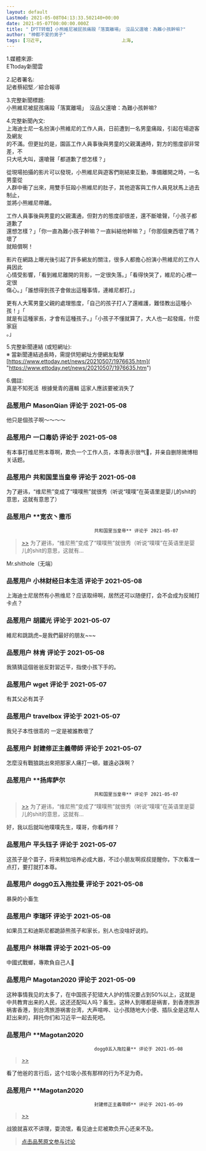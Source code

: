 ```yaml
---
layout: default
Lastmod: 2021-05-08T04:13:33.502140+00:00
date: 2021-05-07T00:00:00.000Z
title: "【PTT转载】小熊維尼被屁孩痛毆「落寞離場」　沒品父還嗆：為難小孩幹嘛?"
author: "神都不爱的男子"
tags: [习近平,								上海,								迪士尼,								维尼熊,								小孩]
---
```


1.媒體來源:  
ETtoday新聞雲  
  
  
2.記者署名:  
記者蔡紹堅／綜合報導  
  
3.完整新聞標題:  
小熊維尼被屁孩痛毆「落寞離場」　沒品父還嗆：為難小孩幹嘛?  
  
4.完整新聞內文:  
上海迪士尼一名扮演小熊維尼的工作人員，日前遭到一名男童痛毆，引起在場遊客及網友  
的不滿。但更扯的是，園區工作人員事後與男童的父親溝通時，對方的態度卻非常差，不  
只大吼大叫，還嗆聲「都道歉了想怎樣？」  
  
從現場拍攝的影片可以發現，小熊維尼與遊客們剛結束互動，準備離開之時，一名男童從  
人群中衝了出來，用雙手狂毆小熊維尼的肚子，其他遊客與工作人員見狀馬上過去制止，  
並將小熊維尼帶離。  
  
工作人員事後與男童的父親溝通，但對方的態度卻很差，還不斷嗆聲，「小孩子都道歉了  
還想怎樣？」「你一直為難小孩子幹嘛？一直糾結他幹嘛？」「你那個東西壞了嗎？壞了  
就賠償啊！  
  
影片在網路上曝光後引起了許多網友的關注，很多人都擔心扮演小熊維尼的工作人員因此  
心情受影響，「看到維尼離開的背影，一定很失落。」「看得快哭了，維尼的心裡一定很  
傷心。」「誰想得到孩子會做出這種事情，連維尼都打。」  
  
更有人大罵男童父親的處理態度，「自己的孩子打人了還維護，難怪教出這種小孩！」「  
就是有這種家長，才會有這種孩子。」「小孩子不懂就算了，大人也一起發瘋，什麼家庭  
。」  
  
  
5.完整新聞連結 (或短網址):  
※ 當新聞連結過長時，需提供短網址方便網友點擊  
[https://www.ettoday.net/news/20210507/1976635.htm]( "https://www.ettoday.net/news/20210507/1976635.htm")  
  
6.備註:  
真是不知死活  根據覺青的邏輯 這家人應該要被消失了

            
### 品葱用户 **MasonQian** 评论于 2021-05-08
        
他只是個孩子啊～～～～
        


            
### 品葱用户 **一口毒奶** 评论于 2021-05-08
        
有本事打维尼熊本尊啊，欺负一个工作人员，本尊表示很气🤬，并亲自删除微博相关话题。
        


            
### 品葱用户 **共和国里当皇帝** 评论于 2021-05-08
        
为了避讳，“维尼熊”变成了“噗噗熊”就很秀（听说“噗噗”在英语里是婴儿的shit的意思，这就有意思了）
        


            
### 品葱用户 **宽衣丶撒币				
									共和国里当皇帝** 评论于 2021-05-07
        
> [\>>]( "/article/item_id-642102#") 为了避讳，“维尼熊”变成了“噗噗熊”就很秀（听说“噗噗”在英语里是婴儿的shit的意思，这就有...

  
Mr.shithole（无端）
        


            
### 品葱用户 **小林财经日本生活** 评论于 2021-05-08
        
上海迪士尼居然有小熊维尼？应该取缔啊，居然还可以随便打，会不会成为反贼打卡点？
        


            
### 品葱用户 **胡國光** 评论于 2021-05-07
        
維尼和跳跳虎~是我們最好的朋友~~~
        


            
### 品葱用户 **林肯** 评论于 2021-05-08
        
我猜猜這個爸爸反對習近平，指使小孩下手的。
        


            
### 品葱用户 **wget** 评论于 2021-05-07
        
有其父必有其子
        


            
### 品葱用户 **travelbox** 评论于 2021-05-07
        
我兒子本性很乖的 一定是被誰教壞了
        


            
### 品葱用户 **封建修正主義帶師** 评论于 2021-05-07
        
怎麼沒有戰狼跳出來把那家人痛打一頓，雖遠必誅啊？
        


            
### 品葱用户 **扬库萨尔				
									共和国里当皇帝** 评论于 2021-05-07
        
> [\>>]( "/article/item_id-642102#") 为了避讳，“维尼熊”变成了“噗噗熊”就很秀（听说“噗噗”在英语里是婴儿的shit的意思，这就有...

  
  
好，我以后就叫他噗噗先生，噗哥，你看咋样？
        


            
### 品葱用户 **平头钰子** 评论于 2021-05-07
        
这孩子是个苗子，将来稍加培养必成大器，不过小朋友啊叔叔提醒你，下次看准一点打，要打就打本尊。
        


            
### 品葱用户 **dogg0五入拖拉曼** 评论于 2021-05-08
        
暴戾的小畜生
        


            
### 品葱用户 **李瑞环** 评论于 2021-05-08
        
如果员工和迪斯尼都跪舔熊孩子和家长，别人也没啥好说的。
        


            
### 品葱用户 **林琳霖** 评论于 2021-05-09
        
中國式戰螂，專欺負自己人🤷
        


            
### 品葱用户 **Magotan2020** 评论于 2021-05-09
        
这种事情我见的太多了，在中国孩子犯错大人护的情况要占到50%以上，这就是中共教育出来的人民，这还还配叫人吗？畜生。这种人到哪都是祸害，到香港旅游祸害香港，到台湾旅游祸害台湾，大声喧哗、让小孩随地大小便、插队全是这帮人赶出来的，拜托你们和习近平一起去死吧。
        


            
### 品葱用户 **Magotan2020				
									dogg0五入拖拉曼** 评论于 2021-05-08
        
> [\>>]( "/article/item_id-642216#")

看了他爸的言行后，这个垃圾小孩有那样的行为不足为奇。
        


            
### 品葱用户 **Magotan2020				
									封建修正主義帶師** 评论于 2021-05-09
        
> [\>>]( "/article/item_id-642107#")

战狼就喜欢不讲理，耍流氓，看见迪士尼被欺负开心还来不及。
        






> [点击品葱原文参与讨论](https://pincong.rocks/article/id-32034__sort_key-agree_count__sort-DESC)

